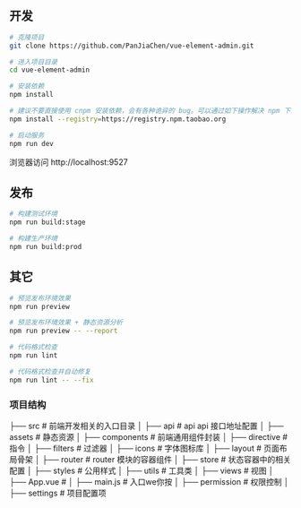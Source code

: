 
## 开发

```bash
# 克隆项目
git clone https://github.com/PanJiaChen/vue-element-admin.git

# 进入项目目录
cd vue-element-admin

# 安装依赖
npm install

# 建议不要直接使用 cnpm 安装依赖，会有各种诡异的 bug。可以通过如下操作解决 npm 下载速度慢的问题
npm install --registry=https://registry.npm.taobao.org

# 启动服务
npm run dev
```

浏览器访问 http://localhost:9527

## 发布

```bash
# 构建测试环境
npm run build:stage

# 构建生产环境
npm run build:prod
```

## 其它

```bash
# 预览发布环境效果
npm run preview

# 预览发布环境效果 + 静态资源分析
npm run preview -- --report

# 代码格式检查
npm run lint

# 代码格式检查并自动修复
npm run lint -- --fix
```

### 项目结构

├── src # 前端开发相关的入口目录
│ ├── api # api api 接口地址配置
│ ├── assets # 静态资源
│ ├── components # 前端通用组件封装
│ ├── directive # 指令
│ ├── filters # 过滤器
│ ├── icons # 字体图标库
│ ├── layout # 页面布局骨架
│ ├── router # router 模块的容器组件
│ ├── store # 状态容器中的相关配置
│ ├── styles # 公用样式
│ ├── utils # 工具类
│ ├── views # 视图
│ ├── App.vue # 
│ ├── main.js # 入口we你按
│ ├── permission # 权限控制
│ ├── settings # 项目配置项

